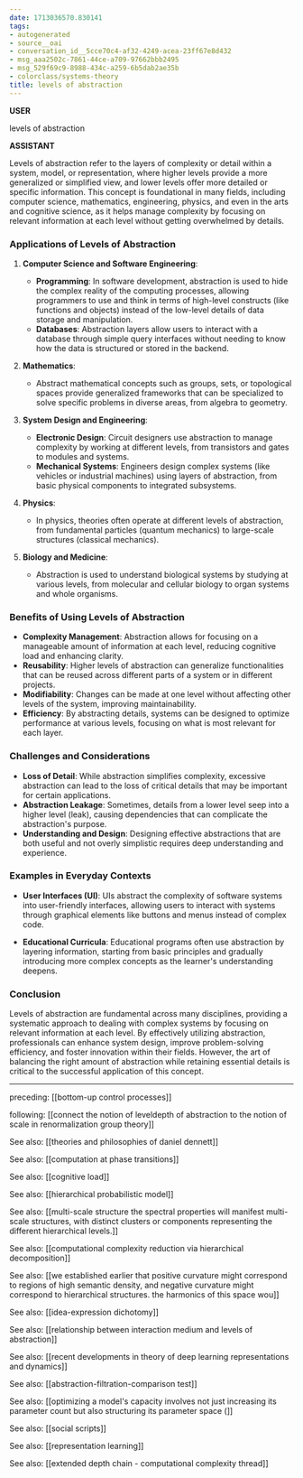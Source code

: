 ```yaml
---
date: 1713036570.830141
tags:
- autogenerated
- source__oai
- conversation_id__5cce70c4-af32-4249-acea-23ff67e8d432
- msg_aaa2502c-7861-44ce-a709-97662bbb2495
- msg_529f69c9-8988-434c-a259-6b5dab2ae35b
- colorclass/systems-theory
title: levels of abstraction
---
```


**USER**

levels of abstraction


**ASSISTANT**

Levels of abstraction refer to the layers of complexity or detail within a system, model, or representation, where higher levels provide a more generalized or simplified view, and lower levels offer more detailed or specific information. This concept is foundational in many fields, including computer science, mathematics, engineering, physics, and even in the arts and cognitive science, as it helps manage complexity by focusing on relevant information at each level without getting overwhelmed by details.

### Applications of Levels of Abstraction

1. **Computer Science and Software Engineering**:
    - **Programming**: In software development, abstraction is used to hide the complex reality of the computing processes, allowing programmers to use and think in terms of high-level constructs (like functions and objects) instead of the low-level details of data storage and manipulation.
    - **Databases**: Abstraction layers allow users to interact with a database through simple query interfaces without needing to know how the data is structured or stored in the backend.

2. **Mathematics**:
    - Abstract mathematical concepts such as groups, sets, or topological spaces provide generalized frameworks that can be specialized to solve specific problems in diverse areas, from algebra to geometry.

3. **System Design and Engineering**:
    - **Electronic Design**: Circuit designers use abstraction to manage complexity by working at different levels, from transistors and gates to modules and systems.
    - **Mechanical Systems**: Engineers design complex systems (like vehicles or industrial machines) using layers of abstraction, from basic physical components to integrated subsystems.

4. **Physics**:
    - In physics, theories often operate at different levels of abstraction, from fundamental particles (quantum mechanics) to large-scale structures (classical mechanics).

5. **Biology and Medicine**:
    - Abstraction is used to understand biological systems by studying at various levels, from molecular and cellular biology to organ systems and whole organisms.

### Benefits of Using Levels of Abstraction

- **Complexity Management**: Abstraction allows for focusing on a manageable amount of information at each level, reducing cognitive load and enhancing clarity.
- **Reusability**: Higher levels of abstraction can generalize functionalities that can be reused across different parts of a system or in different projects.
- **Modifiability**: Changes can be made at one level without affecting other levels of the system, improving maintainability.
- **Efficiency**: By abstracting details, systems can be designed to optimize performance at various levels, focusing on what is most relevant for each layer.

### Challenges and Considerations

- **Loss of Detail**: While abstraction simplifies complexity, excessive abstraction can lead to the loss of critical details that may be important for certain applications.
- **Abstraction Leakage**: Sometimes, details from a lower level seep into a higher level (leak), causing dependencies that can complicate the abstraction's purpose.
- **Understanding and Design**: Designing effective abstractions that are both useful and not overly simplistic requires deep understanding and experience.

### Examples in Everyday Contexts

- **User Interfaces (UI)**: UIs abstract the complexity of software systems into user-friendly interfaces, allowing users to interact with systems through graphical elements like buttons and menus instead of complex code.

- **Educational Curricula**: Educational programs often use abstraction by layering information, starting from basic principles and gradually introducing more complex concepts as the learner's understanding deepens.

### Conclusion

Levels of abstraction are fundamental across many disciplines, providing a systematic approach to dealing with complex systems by focusing on relevant information at each level. By effectively utilizing abstraction, professionals can enhance system design, improve problem-solving efficiency, and foster innovation within their fields. However, the art of balancing the right amount of abstraction while retaining essential details is critical to the successful application of this concept.


---

preceding: [[bottom-up control processes]]  


following: [[connect the notion of leveldepth of abstraction to the notion of scale in renormalization group theory]]

See also: [[theories and philosophies of daniel dennett]]


See also: [[computation at phase transitions]]


See also: [[cognitive load]]


See also: [[hierarchical probabilistic model]]


See also: [[multi-scale structure the spectral properties will manifest multi-scale structures, with distinct clusters or components representing the different hierarchical levels.]]


See also: [[computational complexity reduction via hierarchical decomposition]]


See also: [[we established earlier that positive curvature might correspond to regions of high semantic density, and negative curvature might correspond to hierarchical structures. the harmonics of this space wou]]


See also: [[idea-expression dichotomy]]


See also: [[relationship between interaction medium and levels of abstraction]]


See also: [[recent developments in theory of deep learning representations and dynamics]]


See also: [[abstraction-filtration-comparison test]]


See also: [[optimizing a model's capacity involves not just increasing its parameter count but also structuring its parameter space (]]


See also: [[social scripts]]


See also: [[representation learning]]


See also: [[extended depth chain - computational complexity thread]]
